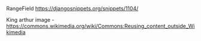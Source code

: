 RangeField https://djangosnippets.org/snippets/1104/

King arthur image - https://commons.wikimedia.org/wiki/Commons:Reusing_content_outside_Wikimedia